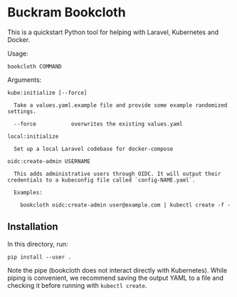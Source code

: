 # Buckram Bookcloth

This is a quickstart Python tool for helping with Laravel, Kubernetes and Docker.

Usage:

    bookcloth COMMAND

Arguments:

    kube:initialize [--force]

      Take a values.yaml.example file and provide some example randomized settings.

      --force           overwrites the existing values.yaml

    local:initialize

      Set up a local Laravel codebase for docker-compose

    oidc:create-admin USERNAME

      This adds administrative users through OIDC. It will output their credentials to a kubeconfig file called `config-NAME.yaml`.

      Examples:

        bookcloth oidc:create-admin user@example.com | kubectl create -f -

## Installation

In this directory, run:

    pip install --user .

Note the pipe (bookcloth does not interact directly with Kubernetes). While piping is convenient, we recommend saving the output YAML to a file and checking it before running with `kubectl create`.
